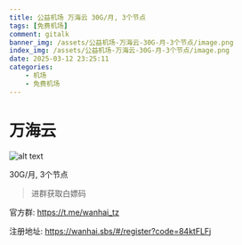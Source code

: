 ```yaml
---
title: 公益机场 万海云 30G/月, 3个节点
tags: [免费机场]
comment: gitalk
banner_img: /assets/公益机场-万海云-30G-月-3个节点/image.png
index_img: /assets/公益机场-万海云-30G-月-3个节点/image.png
date: 2025-03-12 23:25:11
categories: 
    - 机场
    - 免费机场
---
```


# 万海云 

![alt text](/assets/公益机场-万海云-30G-月-3个节点/image.png)

30G/月, 3个节点

> 进群获取白嫖码

官方群: https://t.me/wanhai_tz

注册地址: https://wanhai.sbs/#/register?code=84ktFLFj